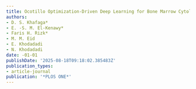 ```yaml
---
title: Ocotillo Optimization-Driven Deep Learning for Bone Marrow Cytology Classification
authors:
- D. S. Khafaga*
- E. -S. M. El-Kenawy*
- Faris H. Rizk*
- M. M. Eid
- E. Khodadadi
- N. Khodadadi
date: -01-01
publishDate: '2025-08-18T09:18:02.385483Z'
publication_types:
- article-journal
publication: '*PLOS ONE*'
---
```

